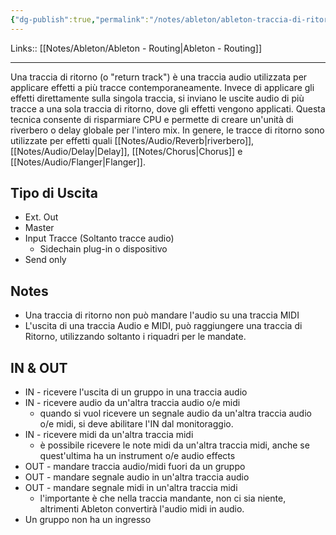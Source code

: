 ```yaml
---
{"dg-publish":true,"permalink":"/notes/ableton/ableton-traccia-di-ritorno/"}
---
```


Links:: [[Notes/Ableton/Ableton - Routing\|Ableton - Routing]]

---
Una traccia di ritorno (o "return track") è una traccia audio utilizzata per applicare effetti a più tracce contemporaneamente. Invece di applicare gli effetti direttamente sulla singola traccia, si inviano le uscite audio di più tracce a una sola traccia di ritorno, dove gli effetti vengono applicati. Questa tecnica consente di risparmiare CPU e permette di creare un'unità di riverbero o delay globale per l'intero mix. In genere, le tracce di ritorno sono utilizzate per effetti quali [[Notes/Audio/Reverb\|riverbero]], [[Notes/Audio/Delay\|Delay]], [[Notes/Chorus\|Chorus]] e [[Notes/Audio/Flanger\|Flanger]].

## Tipo di Uscita
- Ext. Out
- Master
- Input Tracce (Soltanto tracce audio)
	- Sidechain plug-in o dispositivo
- Send only
## Notes
- Una traccia di ritorno non può mandare l'audio su una traccia MIDI
- L'uscita di una traccia Audio e MIDI, può raggiungere una traccia di Ritorno, utilizzando soltanto i riquadri per le mandate.


## IN & OUT
- IN - ricevere l'uscita di un gruppo in una traccia audio
- IN - ricevere audio da un'altra traccia audio o/e midi
	- quando si vuol ricevere un segnale audio da un'altra traccia audio o/e midi, si deve abilitare l'IN dal monitoraggio.
- IN - ricevere midi da un'altra traccia midi
	- è possibile ricevere le note midi da un'altra traccia midi, anche se quest'ultima ha un instrument o/e audio effects
- OUT - mandare traccia audio/midi fuori da un gruppo
- OUT - mandare segnale audio in un'altra traccia audio
- OUT - mandare segnale midi in un'altra traccia midi
	- l'importante è che nella traccia mandante, non ci sia niente, altrimenti Ableton convertirà l'audio midi in audio.
- Un gruppo non ha un ingresso


